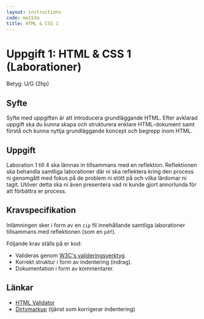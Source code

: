```yaml
---
layout: instructions
code: me153a
title: HTML & CSS 1
---
```


# Uppgift 1: HTML & CSS 1 (Laborationer)

Betyg: U/G (2hp)

## Syfte

Syfte med uppgiften är att introducera grundläggande HTML. Efter avklarad uppgift ska du kunna skapa och strukturera enklare HTML-dokument samt förstå och kunna nyttja grundläggande koncept och begrepp inom HTML.

## Uppgift

Laboration 1 till 4 ska lämnas in tillsammans med en reflektion. Reflektionen ska behandla samtliga laborationer där ni ska reflektera kring den process ni genomgått med fokus på de problem ni stött på och vilka lärdomar ni tagit. Utöver detta ska ni även presentera vad ni kunde gjort annorlunda för att förbättra er process.

## Kravspecifikation

Inlämningen sker i form av en `zip` fil innehållande samtliga laborationer tillsammans med reflektionen (som en `pdf`).

Följande krav ställs på er kod:

* Valideras genom [W3C's valideringsverktyg][validator].
* Korrekt struktur i form av indentering (indrag).
* Dokumentation i form av kommentarer.

## Länkar

* [HTML Validator][validator]
* [Dirtymarkup][dirtymarkup] (tjänst som korrigerar indentering)

[validator]: http://validator.w3.org
[dirtymarkup]: http://www.dirtymarkup.com/
